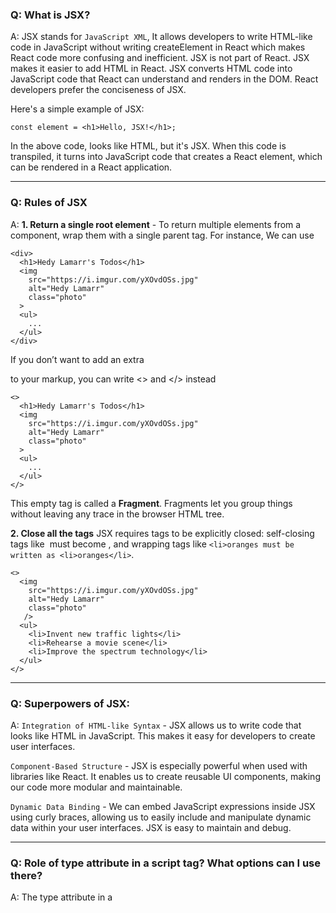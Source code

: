 ### Q: What is JSX?

A: JSX stands for `JavaScript XML`, It allows developers to write HTML-like code in JavaScript without writing createElement in React which makes React code more confusing and inefficient. JSX is not part of React. JSX makes it easier to add HTML in React. JSX converts HTML code into JavaScript code that React can understand and renders in the DOM. React developers prefer the conciseness of JSX.

Here's a simple example of JSX:

```
const element = <h1>Hello, JSX!</h1>;
```

In the above code, looks like HTML, but it's JSX. When this code is transpiled, it turns into JavaScript code that creates a React element, which can be rendered in a React application.

---

### Q: Rules of JSX

A: **1. Return a single root element** - To return multiple elements from a component, wrap them with a single parent tag.
For instance, We can use <div>

```
<div>
  <h1>Hedy Lamarr's Todos</h1>
  <img
    src="https://i.imgur.com/yXOvdOSs.jpg"
    alt="Hedy Lamarr"
    class="photo"
  >
  <ul>
    ...
  </ul>
</div>
```

If you don’t want to add an extra <div> to your markup, you can write <> and </> instead

```
<>
  <h1>Hedy Lamarr's Todos</h1>
  <img
    src="https://i.imgur.com/yXOvdOSs.jpg"
    alt="Hedy Lamarr"
    class="photo"
  >
  <ul>
    ...
  </ul>
</>
```

This empty tag is called a **Fragment**. Fragments let you group things without leaving any trace in the browser HTML tree.

**2. Close all the tags**
JSX requires tags to be explicitly closed: self-closing tags like <img> must become <img />, and wrapping tags like `<li>oranges must be written as <li>oranges</li>`.

```
<>
  <img
    src="https://i.imgur.com/yXOvdOSs.jpg"
    alt="Hedy Lamarr"
    class="photo"
   />
  <ul>
    <li>Invent new traffic lights</li>
    <li>Rehearse a movie scene</li>
    <li>Improve the spectrum technology</li>
  </ul>
</>
```

---

### Q: Superpowers of JSX:

A: `Integration of HTML-like Syntax` - JSX allows us to write code that looks like HTML in JavaScript. This makes it easy for developers to create user interfaces.

`Component-Based Structure` - JSX is especially powerful when used with libraries like React. It enables us to create reusable UI components, making our code more modular and maintainable.

`Dynamic Data Binding` - We can embed JavaScript expressions inside JSX using curly braces, allowing us to easily include and manipulate dynamic data within your user interfaces. JSX is easy to maintain and debug.

---

### Q: Role of type attribute in a script tag? What options can I use there?

A: The type attribute in a <script> tag is used to specify the media type of the script content. It tells the browser how to interpret the script. There are a few different values you can use with the type attribute:

`Omitted or Empty String`: If the type attribute is omitted or set to an empty string (type=""), the browser will assume the default JavaScript type, which is **text/javascript**. This is the most commonly used type for JavaScript, and it's supported by all modern browsers.

**Example:**

```
<script>
    // JavaScript code here
</script>
```

`text/javascript (Deprecated)`: While it used to be the default and widely used, specifying type="text/javascript" is no longer necessary in modern web development. Browsers assume the script is JavaScript by default. You can still use it for compatibility reasons, but it's not required.

**Example:**

```
<script type="text/javascript">
    // JavaScript code here
</script>
```

`module`: When we specify type="module", the script is treated as an ECMAScript module. This value tells the browser that the script is a module that can import or export other files or modules inside it.
**Example**:

```
<script type="module">
    // JavaScript module code here
</script>
```

`text/babel`: This value indicates that the script is a babel type and requires the Babel JavaScript compiler to transpile JSX code.
`text/typescript`: The script is written in TypeScript.

---

### Q: What is ReactElement, ReactComponent?

A. `ReactElement` => JSX var

```
const element = <div>Hello, world!</div>;
```

`ReactComponent` => JSX function

```
const TitleComponent = () => <div>Hello, world!</div>;
```

### Q: `{TitleComponent}` vs `{<TitleComponent/>}` vs `{<TitleComponent></TitleComponent>}` in `JSX`

A: `{TitleComponent}` - This expression is used when we want to embed a component as a javascript expression or a variable.
**Example:**

```
const TitleComponent = <h1>Hello, JSX!</h1>;

const App = () => {
    return (
        <div>
            {TitleComponent}
        </div>
    );
};
```

`{<TitleComponent/>}` - This expression creates and renders an instance of the **TitleComponent** component.
It's the most common way to use a component in JSX when we want to render the component as part of your UI. Most commonly, you will use {<TitleComponent/>} to create and render a component.

**Example**

```
const TitleComponent = () => <h1>Hello, JSX!</h1>;

const App = () => {
    return (
        <div>
            <TitleComponent />
        </div>
    );
};
```

`{<TitleComponent></TitleComponent>}` - This is essentially the same as `{<TitleComponent/>}` in most cases. Both create and render an instance of the **TitleComponent** component. The explicit use of opening and closing tags might be used in situations where we want to include child elements within the TitleComponent.
**Example:**

```
<TitleComponent>
    <Header />
    <MainContainer/>
    <SecondContainer/>
</TitleComponent>
```

### Q: What is `Babel` and its role in JSX tranpilation?

A. Babel is a popular, open-source JavaScript transpiler that converts modern JavaScript code into an older syntax that can be understood by older browsers or environments.

`JSX => Babel transpiles it to React.createElement => ReactElement(JS Object) => HTMLElement(render)`

**`Role in JSX Transpilation`**

- JSX (JavaScript XML) is a syntax extension for JavaScript that allows developers to write HTML-like code in their JavaScript files. However, browsers don't understand JSX syntax, so it needs to be transpiled into regular JavaScript code that browsers can execute.

- How Babel Works in JSX Transpilation

1. `JSX Parsing` : Babel takes in JSX code as input and parses it into an Abstract Syntax Tree (AST).
2. `Transformation` : Babel applies a set of transformations to the AST, converting the JSX syntax into regular JavaScript code.
3. `Output` : The transformed code is then output as a JavaScript file that can be executed by browsers or other environments.

- Babel's Role in JSX Transpilation

1. Converting JSX elements into JavaScript function calls (e.g., React.createElement)
2. Transforming JSX attributes into JavaScript object properties
3. Handling JSX syntax errors and warnings

```
//JSX
const element = <div>Hello World!</div>;

//after tranpilation
const element = React.createElement("div", null, "Hello World!");
```

### Q: What is component composition in React?

A. Component composition in React is a design pattern that allows you to create complex user interfaces by combining smaller, reusable components. It's a way to build UI components from other UI components, rather than building a single, monolithic component.

Example: HOC in react.

In React, a component is a self-contained piece of code that represents a UI element, such as a button, input field, or image. Components can be composed together to create more complex UI elements, such as a form, a navigation menu, or a dashboard.

Component composition in React involves creating a hierarchy of components, where each component is responsible for rendering a specific part of the UI.

**`Advantage`**

- Break down complexity
- Improve code reusability
- Enhance maintainability
- Enhance flexibility

Some popular libraries and tools that can help with component composition in React include:

1. `Redux` : state management library
2. `React Hooks` : set of built-in hooks that provide a way to manage state and side effects in functional components.
3. `React Context API` : built-in API for managing global state and shared data between components
4. `Storybook` : A tool for building and testing UI components in isolation.
